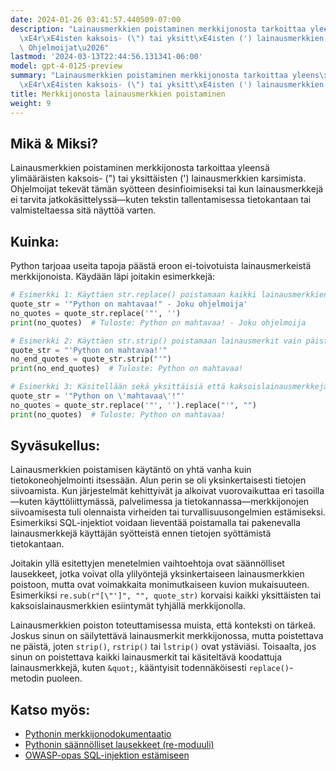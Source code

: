 ```yaml
---
date: 2024-01-26 03:41:57.440509-07:00
description: "Lainausmerkkien poistaminen merkkijonosta tarkoittaa yleens\xE4 ylim\xE4\
  \xE4r\xE4isten kaksois- (\") tai yksitt\xE4isten (') lainausmerkkien karsimista.\
  \ Ohjelmoijat\u2026"
lastmod: '2024-03-13T22:44:56.131341-06:00'
model: gpt-4-0125-preview
summary: "Lainausmerkkien poistaminen merkkijonosta tarkoittaa yleens\xE4 ylim\xE4\
  \xE4r\xE4isten kaksois- (\") tai yksitt\xE4isten (') lainausmerkkien karsimista."
title: Merkkijonosta lainausmerkkien poistaminen
weight: 9
---
```


## Mikä & Miksi?
Lainausmerkkien poistaminen merkkijonosta tarkoittaa yleensä ylimääräisten kaksois- (") tai yksittäisten (') lainausmerkkien karsimista. Ohjelmoijat tekevät tämän syötteen desinfioimiseksi tai kun lainausmerkkejä ei tarvita jatkokäsittelyssä—kuten tekstin tallentamisessa tietokantaan tai valmisteltaessa sitä näyttöä varten.

## Kuinka:
Python tarjoaa useita tapoja päästä eroon ei-toivotuista lainausmerkeistä merkkijonoista. Käydään läpi joitakin esimerkkejä:

```Python
# Esimerkki 1: Käyttäen str.replace() poistamaan kaikki lainausmerkkien esiintymät
quote_str = '"Python on mahtavaa!" - Joku ohjelmoija'
no_quotes = quote_str.replace('"', '')
print(no_quotes)  # Tuloste: Python on mahtavaa! - Joku ohjelmoija

# Esimerkki 2: Käyttäen str.strip() poistamaan lainausmerkit vain päistä
quote_str = "'Python on mahtavaa!'"
no_end_quotes = quote_str.strip("'")
print(no_end_quotes)  # Tuloste: Python on mahtavaa!

# Esimerkki 3: Käsitellään sekä yksittäisiä että kaksoislainausmerkkejä
quote_str = '"Python on \'mahtavaa\'!"'
no_quotes = quote_str.replace('"', '').replace("'", "")
print(no_quotes)  # Tuloste: Python on mahtavaa!
```

## Syväsukellus:
Lainausmerkkien poistamisen käytäntö on yhtä vanha kuin tietokoneohjelmointi itsessään. Alun perin se oli yksinkertaisesti tietojen siivoamista. Kun järjestelmät kehittyivät ja alkoivat vuorovaikuttaa eri tasoilla—kuten käyttöliittymässä, palvelimessa ja tietokannassa—merkkijonojen siivoamisesta tuli olennaista virheiden tai turvallisuusongelmien estämiseksi. Esimerkiksi SQL-injektiot voidaan lieventää poistamalla tai pakenevalla lainausmerkkejä käyttäjän syötteistä ennen tietojen syöttämistä tietokantaan.

Joitakin yllä esitettyjen menetelmien vaihtoehtoja ovat säännölliset lausekkeet, jotka voivat olla ylilyöntejä yksinkertaiseen lainausmerkkien poistoon, mutta ovat voimakkaita monimutkaiseen kuvion mukaisuuteen. Esimerkiksi `re.sub(r"[\"']", "", quote_str)` korvaisi kaikki yksittäisten tai kaksoislainausmerkkien esiintymät tyhjällä merkkijonolla.

Lainausmerkkien poiston toteuttamisessa muista, että konteksti on tärkeä. Joskus sinun on säilytettävä lainausmerkit merkkijonossa, mutta poistettava ne päistä, joten `strip()`, `rstrip()` tai `lstrip()` ovat ystäviäsi. Toisaalta, jos sinun on poistettava kaikki lainausmerkit tai käsiteltävä koodattuja lainausmerkkejä, kuten `&quot;`, kääntyisit todennäköisesti `replace()`-metodin puoleen.

## Katso myös:
- [Pythonin merkkijonodokumentaatio](https://docs.python.org/3/library/string.html)
- [Pythonin säännölliset lausekkeet (re-moduuli)](https://docs.python.org/3/library/re.html)
- [OWASP-opas SQL-injektion estämiseen](https://owasp.org/www-community/attacks/SQL_Injection)
